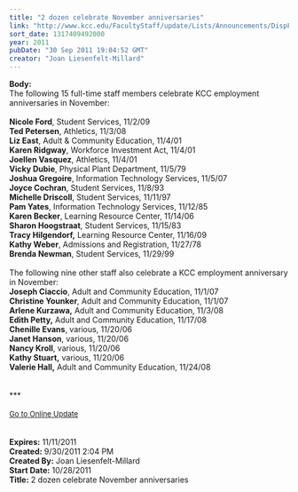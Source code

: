 ```yaml
---
title: "2 dozen celebrate November anniversaries"
link: "http://www.kcc.edu/FacultyStaff/update/Lists/Announcements/DispForm.aspx?ID=463"
sort_date: 1317409492000
year: 2011
pubDate: "30 Sep 2011 19:04:52 GMT"
creator: "Joan Liesenfelt-Millard"
---
```


<div><b>Body:</b> <div class="ExternalClass248F8FD2707C47689167B9CCDF5EDD07">
<div>The following 15 full-time staff members celebrate KCC employment anniversaries in November:</div>
<div><br /><strong>Nicole Ford</strong>, Student Services, 11/2/09<br /><strong>Ted Petersen</strong>, Athletics, 11/3/08<br /><strong>Liz East</strong>, Adult &amp; Community Education, 11/4/01<br /><strong>Karen Ridgway</strong>, Workforce Investment Act, 11/4/01<br /><strong>Joellen Vasquez</strong>, Athletics, 11/4/01<br /><strong>Vicky Dubie</strong>, Physical Plant Department, 11/5/79<br /><strong>Joshua Gregoire</strong>, Information Technology Services, 11/5/07<br /><strong>Joyce Cochran</strong>, Student Services, 11/8/93<br /><strong>Michelle Driscoll</strong>, Student Services, 11/11/97<br /><strong>Pam Yates</strong>, Information Technology Services, 11/12/85<br /><strong>Karen Becker</strong>, Learning Resource Center, 11/14/06<br /><strong>Sharon Hoogstraat</strong>, Student Services, 11/15/83<br /><strong>Tracy Hilgendorf,</strong> Learning Resource Center, 11/16/09<br /><strong>Kathy Weber</strong>, Admissions and Registration, 11/27/78<br /><strong>Brenda Newman</strong>, Student Services, 11/29/99<br /></div>
<div> </div>
<div>The following nine other staff also celebrate a KCC employment anniversary in November:<br /></div>
<div><strong>Joseph Ciaccio</strong>, Adult and Community Education, 11/1/07<br /><strong>Christine Younker</strong>, Adult and Community Education, 11/1/07<br /><strong>Arlene Kurzawa,</strong> Adult and Community Education, 11/3/08<br /><strong>Edith Petty,</strong> Adult and Community Education, 11/17/08<br /><strong>Chenille Evans</strong>, various, 11/20/06<br /><strong>Janet Hanson</strong>, various, 11/20/06<br /><strong>Nancy Kroll</strong>, various, 11/20/06<br /><strong>Kathy Stuart,</strong> various, 11/20/06<br /><strong>Valerie Hall,</strong> Adult and Community Education, 11/24/08</div>
<div> </div>
<div> </div>
<div>***</div>
<div> </div>
<div>
<div><font size="2"><a href="/FacultyStaff/update/Pages/dailyupdate.aspx">Go to Online Update</a></font></div>
<div><font size="2"></font> </div>
<div> </div></div>
<div></div></div>
<div></div></div>
<div><b>Expires:</b> 11/11/2011</div>
<div><b>Created:</b> 9/30/2011 2:04 PM</div>
<div><b>Created By:</b> Joan Liesenfelt-Millard</div>
<div><b>Start Date:</b> 10/28/2011</div>
<div><b>Title:</b> 2 dozen celebrate November anniversaries</div>
